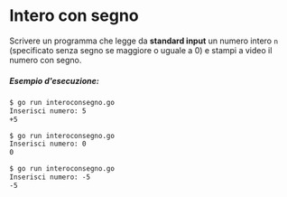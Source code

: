 # Intero con segno

Scrivere un programma che legge da **standard input** un numero intero `n` (specificato senza segno se maggiore o uguale a 0) e stampi a video il numero con segno.

##### Esempio d'esecuzione:

```markdown
$ go run interoconsegno.go
Inserisci numero: 5
+5

$ go run interoconsegno.go
Inserisci numero: 0
0

$ go run interoconsegno.go
Inserisci numero: -5
-5
```